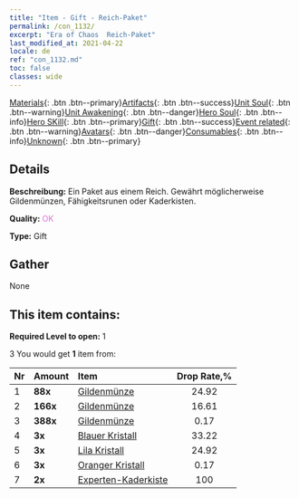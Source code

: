 ```yaml
---
title: "Item - Gift - Reich-Paket"
permalink: /con_1132/
excerpt: "Era of Chaos  Reich-Paket"
last_modified_at: 2021-04-22
locale: de
ref: "con_1132.md"
toc: false
classes: wide
---
```

 [Materials](/ItemsDE/){: .btn .btn--primary}[Artifacts](/ItemsDE/Artifacts/){: .btn .btn--success}[Unit Soul](/ItemsDE/UnitSoul/){: .btn .btn--warning}[Unit Awakening](/ItemsDE/UnitAwakening/){: .btn .btn--danger}[Hero Soul](/ItemsDE/HeroSoul/){: .btn .btn--info}[Hero SKill](/ItemsDE/HeroSkill/){: .btn .btn--primary}[Gift](/ItemsDE/Gift/){: .btn .btn--success}[Event related](/ItemsDE/Events/){: .btn .btn--warning}[Avatars](/ItemsDE/Avatars/){: .btn .btn--danger}[Consumables](/ItemsDE/Consumables/){: .btn .btn--info}[Unknown](/ItemsDE/Unknown/){: .btn .btn--primary}

## Details
 **Beschreibung:** Ein Paket aus einem Reich. Gewährt möglicherweise Gildenmünzen, Fähigkeitsrunen oder Kaderkisten.

 **Quality:** <span style="color: #DA70D6">OK</span>

 **Type:** Gift

## Gather

  None

## This item contains:

 **Required Level to open:** 1

 3 You would get **1** item  from:

  | Nr | Amount |     Item    | Drop Rate,% |
  |:---|:-------|:------------|:---------:|
  | 1 |  **88x** | [Gildenmünze](/de/Items/con_896/) | 24.92 | 
  | 2 |  **166x** | [Gildenmünze](/de/Items/con_896/) | 16.61 | 
  | 3 |  **388x** | [Gildenmünze](/de/Items/con_896/) | 0.17 | 
  | 4 |  **3x** | [Blauer Kristall](/de/Items/con_716/) | 33.22 | 
  | 5 |  **3x** | [Lila Kristall](/de/Items/con_720/) | 24.92 | 
  | 6 |  **3x** | [Oranger Kristall](/de/Items/con_730/) | 0.17 | 
  | 7 |  **2x** | [Experten-Kaderkiste](/de/Items/con_760/) | 100 | 
